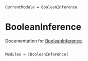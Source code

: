 ```@meta
CurrentModule = BooleanInference
```

# BooleanInference

Documentation for [BooleanInference](https://github.com/nzy1997/BooleanInference.jl).

```@index
```

```@autodocs
Modules = [BooleanInference]
```
